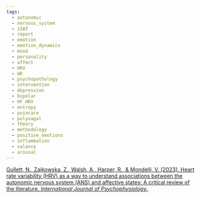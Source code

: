 ```yaml
---
tags:
  - autonomic
  - nervous_system
  - iSAT
  - report
  - emotion
  - emotion_dynamics
  - mood
  - personality
  - affect
  - HRV
  - HR
  - psychopathology
  - intervention
  - depression
  - bipolar
  - HF_HRV
  - entropy
  - poincare
  - polyvagal
  - theory
  - methodology
  - positive_emotions
  - inflammation
  - valence
  - arousal
---
```


[Gullett, N., Zajkowska, Z., Walsh, A., Harper, R., & Mondelli, V. (2023). Heart rate variability (HRV) as a way to understand associations between the autonomic nervous system (ANS) and affective states: A critical review of the literature. _International Journal of Psychophysiology_.](https://pdf.sciencedirectassets.com/271907/1-s2.0-S0167876023X00105/1-s2.0-S0167876023004853/main.pdf?X-Amz-Security-Token=IQoJb3JpZ2luX2VjEJv%2F%2F%2F%2F%2F%2F%2F%2F%2F%2FwEaCXVzLWVhc3QtMSJHMEUCIFhjaefOxn5i%2BekJwPRAKpIsfJsLmApeJkusLaxD8B1kAiEAwRcyzXSc%2F4J6KLQt5eHvDry3BKqyhZaERH8qUVhg50sqswUINBAFGgwwNTkwMDM1NDY4NjUiDPvfDsM2q180ZjXIuyqQBUWerxvp1gw28jxDm31vzOOLVRXA3zdzvlqXU0yZn8uf0KDj6QngBAkiiPGIN%2Fyi%2FNxLa2iYflJYop1aLjYm%2FW1x1kRaRn1XfwJqeKaB5PTSIGsRLINuJT2KY4u4Msx4jrafG9YKydl5Z48SY9UWu9qhmo8lsPaNjZlOx876KUSgcTz1kwAMN%2BfzYNM6gLb38HOi7WzAW6oAjaiHzIGyAcW0C%2BdZicf%2Bv2ZWK785FzlPPLJya8z%2BtZZjnlQIK%2FfuvnaEZd0rcpcFKMz9e2EUOvK1M0A3j2X80uVsAuRahY5C2n4H1kStYpGMCHcOPz%2FfGuurf7kHJgBEOwDspyvGxhKoJeOY1zGi5U8l%2BrXVV2UUO01DF5zZghMmmx7grpIs3UX0lzY8Jp%2BnAloxKFnbQp5VHUeo5y3Jx2DpzD%2BlNT9RhpQIN3Mxf4ZBqjqiaXBF9ACnBUkfvsE6llaZknSUAxGiypfdaqhGFZYUEVcRC6bVN1ZLYBNXtEOeQDAbA5PjV3o347DHlW7drQj3G8x%2BdSS5fHEsZYr4R%2FqZ3%2FNLhGg2LozVPaRyee48UgvXNOj08Py%2FjLImmEosxcd0pBSWBPoq%2F9g3kHAHeITWHtCcxCK9lW%2Ft3OdwJ%2Fpkhqzuc%2FEdCWARtBm8nNCTpsw2Lk9YySwaWIfCKX8xEI%2F%2FV74GMiLqsov%2Fg92PqBeaxNW%2FZWESaz15m7FyuOfI83ZEBo10J3begc4ec5YO6FbifxI8iNyqRhKkt4%2BcC%2Bs5DrC81KKroux5Nm%2FWUWwmMUUfafrUDf5JSrSzIlHyo0Izxu8CdzsjNit6%2FTJoAl2LdNYAfuAEBNq35HRrSnnALxNbobO0cLivjZfR9EQfFVqs0BHn1EXqMPDS47kGOrEBujnav%2BwZLgxc7w%2FM01JawNp%2BCJW2Gi%2Fs%2Bq5ghcM%2BQSZP6bo92deNgbDS1Cvh7KTTyRNexoY%2BveLOw%2Bl6nrXh1jbFKhUoh0b%2Ff5TH2oQvE7VV7yHoXE5qxU0Pz8WUU%2Fx4bQm1IysAva%2FVQ2GZ7pFxAhDo%2BgRVhuN70935K%2FgKW7wDFpPSW%2BkNSmxgnHnOMdUX7SLBbwWKGBn4itSbDKe9ygYkupKdFcpb0Gq0z1wectFV&X-Amz-Algorithm=AWS4-HMAC-SHA256&X-Amz-Date=20241116T192508Z&X-Amz-SignedHeaders=host&X-Amz-Expires=300&X-Amz-Credential=ASIAQ3PHCVTYZAUHYPSE%2F20241116%2Fus-east-1%2Fs3%2Faws4_request&X-Amz-Signature=acfcb8d8f8ead89c5fc0f6e9caca963a9213bcb0aba622d677c3120bdbfcf044&hash=4cb4ee19e7960a65f353e9aa7d431cdb262dc68feffe513c04e95b3ecdbcd0c8&host=68042c943591013ac2b2430a89b270f6af2c76d8dfd086a07176afe7c76c2c61&pii=S0167876023004853&tid=spdf-dab06ea4-6e2f-4ed7-a19e-7540c6070c58&sid=079463b09e24704b580a9fd489fb2ca39b81gxrqa&type=client&tsoh=d3d3LnNjaWVuY2VkaXJlY3QuY29t&ua=13115f035c5e04005303&rr=8e39dd7eab801b37&cc=us)